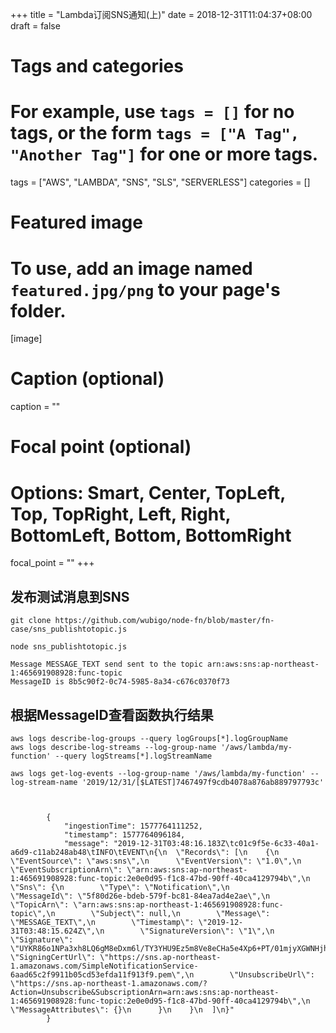 +++
title = "Lambda订阅SNS通知(上)"
date = 2018-12-31T11:04:37+08:00
draft = false

# Tags and categories
# For example, use `tags = []` for no tags, or the form `tags = ["A Tag", "Another Tag"]` for one or more tags.
tags = ["AWS", "LAMBDA", "SNS", "SLS", "SERVERLESS"]
categories = []

# Featured image
# To use, add an image named `featured.jpg/png` to your page's folder. 
[image]
  # Caption (optional)
  caption = ""

  # Focal point (optional)
  # Options: Smart, Center, TopLeft, Top, TopRight, Left, Right, BottomLeft, Bottom, BottomRight
  focal_point = ""
+++


## 发布测试消息到SNS

```
git clone https://github.com/wubigo/node-fn/blob/master/fn-case/sns_publishtotopic.js

node sns_publishtotopic.js

Message MESSAGE_TEXT send sent to the topic arn:aws:sns:ap-northeast-1:465691908928:func-topic
MessageID is 8b5c90f2-0c74-5985-8a34-c676c0370f73
```


## 根据MessageID查看函数执行结果




```
aws logs describe-log-groups --query logGroups[*].logGroupName
aws logs describe-log-streams --log-group-name '/aws/lambda/my-function' --query logStreams[*].logStreamName

aws logs get-log-events --log-group-name '/aws/lambda/my-function' --log-stream-name '2019/12/31/[$LATEST]7467497f9cdb4078a876ab889797793c'



        {
            "ingestionTime": 1577764111252,
            "timestamp": 1577764096184,
            "message": "2019-12-31T03:48:16.183Z\tc01c9f5e-6c33-40a1-a6d9-c11ab248ab48\tINFO\tEVENT\n{\n  \"Records\": [\n    {\n      \"EventSource\": \"aws:sns\",\n      \"EventVersion\": \"1.0\",\n      \"EventSubscriptionArn\": \"arn:aws:sns:ap-northeast-1:465691908928:func-topic:2e0e0d95-f1c8-47bd-90ff-40ca4129794b\",\n      \"Sns\": {\n        \"Type\": \"Notification\",\n        \"MessageId\": \"5f80d26e-bdeb-579f-bc81-84ea7ad4e2ae\",\n        \"TopicArn\": \"arn:aws:sns:ap-northeast-1:465691908928:func-topic\",\n        \"Subject\": null,\n        \"Message\": \"MESSAGE_TEXT\",\n        \"Timestamp\": \"2019-12-31T03:48:15.624Z\",\n        \"SignatureVersion\": \"1\",\n        \"Signature\": \"UYKR86o1NPa3xh8LQ6gM8eDxm6l/TY3YHU9Ez5m8Ve8eCHa5e4Xp6+PT/01mjyXGWNHjhcPVYg9esiRLzljcYm26VDODhlTe8q9h20h43azYbMM8CjtK+GhuxDPFoSG/N2FuwnKRZK9JWw+QbG2OD09vy6k5g7EX2BcEGR+A0LGQ0EXvVm9j3fvC2P2yiLCRwZPulsgqMEJeR9rZiBfUnsnhY+oCnTk7OcBhkMQ9LQctFbFXdrG7BQOkqJgN0pJa9f8kwF48lG6eCAZinxNRQ7DoR0pg608XWjbMZF6uu1ttmU1iPNjYwnH0B9HIgK9E0Rs0s819jKqCaHqXW5KjUg==\",\n        \"SigningCertUrl\": \"https://sns.ap-northeast-1.amazonaws.com/SimpleNotificationService-6aad65c2f9911b05cd53efda11f913f9.pem\",\n        \"UnsubscribeUrl\": \"https://sns.ap-northeast-1.amazonaws.com/?Action=Unsubscribe&SubscriptionArn=arn:aws:sns:ap-northeast-1:465691908928:func-topic:2e0e0d95-f1c8-47bd-90ff-40ca4129794b\",\n        \"MessageAttributes\": {}\n      }\n    }\n  ]\n}"
        }



```


